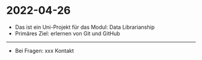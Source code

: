 # 2022-04-26
- Das ist ein Uni-Projekt für das Modul: Data Librarianship
- Primäres Ziel: erlernen von Git und GitHub

---
- Bei Fragen: xxx Kontakt
